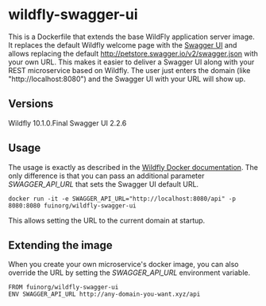 # wildfly-swagger-ui

This is a Dockerfile that extends the base WildFly application server image. It replaces the default Wildfly welcome page with the [Swagger UI](http://swagger.io/swagger-ui/) and allows replacing the default http://petstore.swagger.io/v2/swagger.json with your own URL. This makes it easier to deliver a Swagger UI along with your REST microservice based on Wildfly. The user just enters the domain (like "http://localhost:8080") and the Swagger UI with your URL will show up.

## Versions

Wildfly 10.1.0.Final
Swagger UI 2.2.6

## Usage

The usage is exactly as described in the [Wildfly Docker documentation](https://github.com/JBoss-Dockerfiles/wildfly). The only difference is that you can pass an additional parameter *SWAGGER_API_URL* that sets the Swagger UI default URL.

    docker run -it -e SWAGGER_API_URL="http://localhost:8080/api" -p 8080:8080 fuinorg/wildfly-swagger-ui

This allows setting the URL to the current domain at startup.

## Extending the image

When you create your own microservice's docker image, you can also override the URL by setting the *SWAGGER_API_URL* environment variable.

    FROM fuinorg/wildfly-swagger-ui
    ENV SWAGGER_API_URL http://any-domain-you-want.xyz/api


